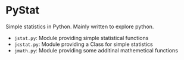PyStat
======

Simple statistics in Python.
Mainly written to explore python.

- `jstat.py`: Module providing simple statistical functions
- `jcstat.py`: Module providing a Class for simple statistics
- `jmath.py`: Module providing some additinal mathemetical functions
